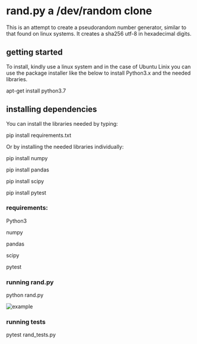 
# rand.py a /dev/random clone

This is an attempt to create a pseudorandom number generator, similar to that
found on linux systems. It creates a sha256 utf-8 in hexadecimal digits.

## getting started

To install, kindly use a linux system and in the case of Ubuntu Linix
you can use the package installer like the below to install Python3.x
and the needed libraries.

apt-get install python3.7

## installing dependencies

You can install the libraries needed by typing:

pip install requirements.txt

Or by installing the needed libraries individually:


pip install numpy

pip install pandas

pip install scipy

pip install pytest

### requirements:

Python3

numpy

pandas

scipy

pytest


### running rand.py

python rand.py


![example](https://i.imgur.com/bcJrRg5.png)

### running tests
pytest rand_tests.py


